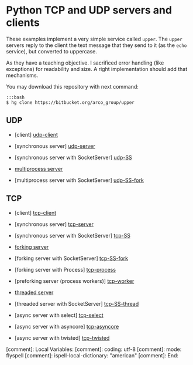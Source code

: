 Python TCP and UDP servers and clients
======================================

These examples implement a very simple service called ``upper``. The ``upper`` servers
reply to the client the text message that they send to it (as the ``echo`` service), but
converted to uppercase.

As they have a teaching objective. I sacrificed error handling (like exceptions) for
readability and size. A right implementation should add that mechanisms.

You may download this repository with next command:

    :::bash
    $ hg clone https://bitbucket.org/arco_group/upper


UDP
---

- [client] [udp-client]
- [synchronous server] [udp-server]
- [synchronous server with SocketServer] [udp-SS]

- [multiprocess server][udp-fork]
- [multiprocess server with SocketServer] [udp-SS-fork]


[udp-client]:    https://bitbucket.org/arco_group/upper/raw/tip/UDP_client.py
[udp-server]:    https://bitbucket.org/arco_group/upper/raw/tip/UDP_server.py
[udp-SS]:        https://bitbucket.org/arco_group/upper/raw/tip/UDP_SS.py

[udp-fork]:      https://bitbucket.org/arco_group/upper/raw/tip/UDP_fork.py
[udp-SS-fork]:   https://bitbucket.org/arco_group/upper/raw/tip/UDP_SS_fork.py


TCP
---

- [client] [tcp-client]
- [synchronous server] [tcp-server]
- [synchronous server with SocketServer] [tcp-SS]

- [forking server][tcp-fork]
- [forking server with SocketServer] [tcp-SS-fork]
- [forking server with Process] [tcp-process]
- [preforking server (process workers)] [tcp-worker]

- [threaded server][tcp-thread]
- [threaded server with SocketServer] [tcp-SS-thread]

- [async server with select] [tcp-select]
- [async server with asyncore] [tcp-asyncore]
- [async server with twisted] [tcp-twisted]


[tcp-client]:    https://bitbucket.org/arco_group/upper/raw/tip/TCP_client.py
[tcp-server]:    https://bitbucket.org/arco_group/upper/raw/tip/TCP_server.py
[tcp-SS]:        https://bitbucket.org/arco_group/upper/raw/tip/TCP_SS.py

[tcp-fork]:      https://bitbucket.org/arco_group/upper/raw/tip/TCP_fork.py
[tcp-SS-fork]:   https://bitbucket.org/arco_group/upper/raw/tip/TCP_SS_fork.py
[tcp-process]:   https://bitbucket.org/arco_group/upper/raw/tip/TCP_process.py
[tcp-worker]:    https://bitbucket.org/arco_group/upper/raw/tip/TCP_workers.py

[tcp-thread]:    https://bitbucket.org/arco_group/upper/raw/tip/TCP_thread.py
[tcp-SS-thread]: https://bitbucket.org/arco_group/upper/raw/tip/TCP_SS_thread.py

[tcp-select]:    https://bitbucket.org/arco_group/upper/raw/tip/TCP_select.py
[tcp-asyncore]:  https://bitbucket.org/arco_group/upper/raw/tip/TCP_asyncore.py
[tcp-twisted]:   https://bitbucket.org/arco_group/upper/raw/tip/TCP_twisted.py


[comment]: Local Variables:
[comment]:  coding: utf-8
[comment]:  mode: flyspell
[comment]:  ispell-local-dictionary: "american"
[comment]: End:
